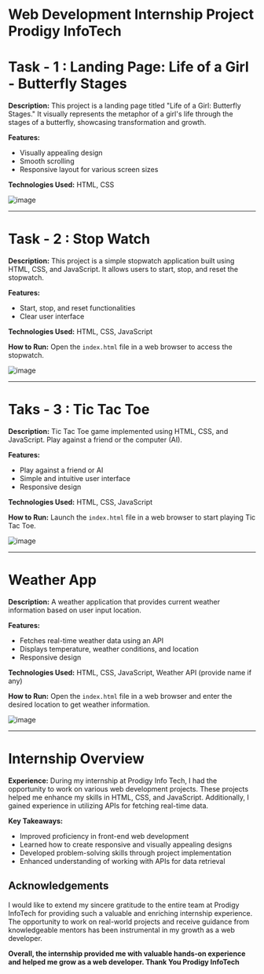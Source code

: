 
# Web Development Internship Project Prodigy InfoTech 
# Task - 1 : Landing Page: Life of a Girl - Butterfly Stages

**Description:**
This project is a landing page titled "Life of a Girl: Butterfly Stages." It visually represents the metaphor of a girl's life through the stages of a butterfly, showcasing transformation and growth.

**Features:**
- Visually appealing design
- Smooth scrolling
- Responsive layout for various screen sizes

**Technologies Used:**
HTML, CSS

![image](https://github.com/sireesha0904/Prodigy-InfoTech/assets/131472116/7a6adf9d-0e58-424c-9fd5-44eb0fb2dcd2)

---

# Task - 2 : Stop Watch

**Description:**
This project is a simple stopwatch application built using HTML, CSS, and JavaScript. It allows users to start, stop, and reset the stopwatch.

**Features:**
- Start, stop, and reset functionalities
- Clear user interface

**Technologies Used:**
HTML, CSS, JavaScript

**How to Run:**
Open the `index.html` file in a web browser to access the stopwatch.

![image](https://github.com/sireesha0904/Prodigy-InfoTech/assets/131472116/04f41e87-d66f-4136-9b6c-906157b0ecec)

---

# Taks - 3 : Tic Tac Toe

**Description:**
Tic Tac Toe game implemented using HTML, CSS, and JavaScript. Play against a friend or the computer (AI).

**Features:**
- Play against a friend or AI
- Simple and intuitive user interface
- Responsive design

**Technologies Used:**
HTML, CSS, JavaScript

**How to Run:**
Launch the `index.html` file in a web browser to start playing Tic Tac Toe.

![image](https://github.com/sireesha0904/Prodigy-InfoTech/assets/131472116/b5e23119-79a5-4818-aaf3-58678362b299)

---

# Weather App

**Description:**
A weather application that provides current weather information based on user input location.

**Features:**
- Fetches real-time weather data using an API
- Displays temperature, weather conditions, and location
- Responsive design

**Technologies Used:**
HTML, CSS, JavaScript, Weather API (provide name if any)

**How to Run:**
Open the `index.html` file in a web browser and enter the desired location to get weather information.

![image](https://github.com/sireesha0904/Prodigy-InfoTech/assets/131472116/2e1f2080-ea0a-4d43-8c0c-98fb4f96ef97)

---

# Internship Overview

**Experience:**
During my internship at Prodigy Info Tech, I had the opportunity to work on various web development projects. These projects helped me enhance my skills in HTML, CSS, and JavaScript. Additionally, I gained experience in utilizing APIs for fetching real-time data.

**Key Takeaways:**
- Improved proficiency in front-end web development
- Learned how to create responsive and visually appealing designs
- Developed problem-solving skills through project implementation
- Enhanced understanding of working with APIs for data retrieval
  
## Acknowledgements

I would like to extend my sincere gratitude to the entire team at Prodigy InfoTech for providing such a valuable and enriching internship experience. The opportunity to work on real-world projects and receive guidance from knowledgeable mentors has been instrumental in my growth as a web developer.

**Overall, the internship provided me with valuable hands-on experience and helped me grow as a web developer. Thank You Prodigy InfoTech**
